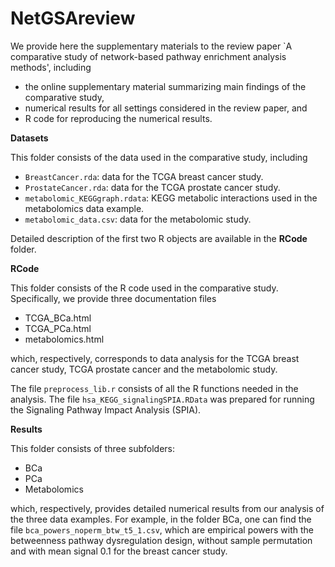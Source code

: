 # NetGSAreview

We provide here the supplementary materials to the review paper `A comparative study of network-based pathway enrichment analysis methods', including 

 * the online supplementary material summarizing main findings of the comparative study,
 * numerical results for all settings considered in the review paper, and 
 * R code for reproducing the numerical results. 
   
**Datasets**

This folder consists of the data used in the comparative study, including

 * `BreastCancer.rda`: data for the TCGA breast cancer study.
 * `ProstateCancer.rda`: data for the TCGA prostate cancer study. 
 * `metabolomic_KEGGgraph.rdata`: KEGG metabolic interactions used in the metabolomics data example.
 * `metabolomic_data.csv`: data for the metabolomic study. 

Detailed description of the first two R objects are available in the **RCode** folder. 

**RCode** 

This folder consists of the R code used in the comparative study. Specifically, we provide three documentation files 

 * TCGA_BCa.html
 * TCGA_PCa.html
 * metabolomics.html

which, respectively, corresponds to data analysis for the TCGA breast cancer study, TCGA prostate cancer and the metabolomic study. 

The file `preprocess_lib.r` consists of all the R functions needed in the analysis. The file `hsa_KEGG_signalingSPIA.RData` was prepared for running the Signaling Pathway Impact Analysis (SPIA). 

**Results**

This folder consists of three subfolders:

 * BCa
 * PCa
 * Metabolomics

which, respectively, provides detailed numerical results from our analysis of the three data examples. For example, in the folder BCa, one can find the file `bca_powers_noperm_btw_t5_1.csv`, which are empirical powers with the betweenness pathway dysregulation design, without sample permutation and with mean signal 0.1 for the breast cancer study. 




